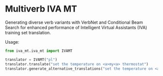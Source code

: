 Multiverb IVA MT
================
Generating diverse verb variants with VerbNet and Conditional Beam Search for enhanced performance of Intelligent Virtual Assistants (IVA) training set translation.

Usage:
```python
from iva_mt.iva_mt import IVAMT

translator = IVAMT("pl")
translator.translate("set the temperature on <a>my<a> thermostat")
translator.generate_alternative_translations("set the temperature on <a>my<a> thermostat")
```
